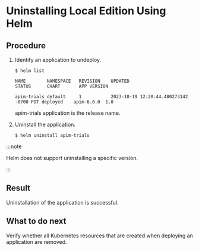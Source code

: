 ﻿---
sidebar_position: 2
---

# Uninstalling Local Edition Using Helm

<head>
  <meta name="guidename" content="API Management"/>
  <meta name="context" content="GUID-2061c1a5-e8e6-4b55-b05a-9aee394b9c49"/>
</head>

## Procedure

1. Identify an application to undeploy. 

   ```
   $ helm list

   NAME        NAMESPACE   REVISION    UPDATED                                 STATUS      CHART       APP VERSION

   apim-trials default     1           2023-10-19 12:20:44.480273142 -0700 PDT deployed    apim-6.0.0  1.0
   ```

   apim-trials application is the release name.

2. Uninstall the application. 

   ```
   $ helm uninstall apim-trials
   ```

:::note
   
   Helm does not support uninstalling a specific version.

:::

## Result

Uninstallation of the application is successful. 

## What to do next

Verify whether all Kubernetes resources that are created when deploying an application are removed. 
